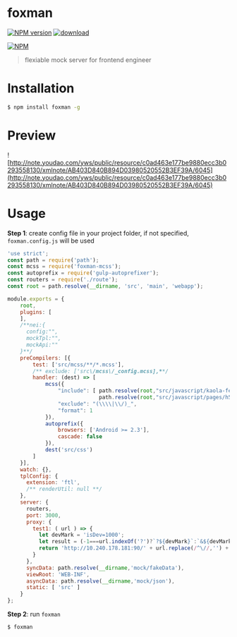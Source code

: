 # foxman

[![NPM version][npm-image]][npm-url]
[![download][downloads-image]][downloads-url]

[![NPM][nodei-image]][nodei-url]

> flexiable mock server for frontend engineer

# Installation

```bash
$ npm install foxman -g
```
# Preview
![http://note.youdao.com/yws/public/resource/c0ad463e177be9880ecc3b0293558130/xmlnote/AB403D840B894D03980520552B3EF39A/6045](http://note.youdao.com/yws/public/resource/c0ad463e177be9880ecc3b0293558130/xmlnote/AB403D840B894D03980520552B3EF39A/6045)

# Usage

**Step 1**: create config file in your project folder, if not specified, `foxman.config.js` will be used

```js
'use strict';
const path = require('path');
const mcss = require('foxman-mcss');
const autoprefix = require('gulp-autoprefixer');
const routers = require('./route');
const root = path.resolve(__dirname, 'src', 'main', 'webapp');

module.exports = {
    root,
    plugins: [
    ],
    /**nei:{
      config:"",
      mockTpl:"",
      mockApi:""
    }**/
    preCompilers: [{
        test: ['src/mcss/**/*.mcss'],
        /** exclude: ['src\/mcss\/_config.mcss],**/
        handler: (dest) => [
            mcss({
                "include": [ path.resolve(root,"src/javascript/kaola-fed-lib/components/h5"),
                             path.resolve(root,"src/javascript/pages/h5/components")],
                "exclude": "(\\\\|\\/)_",
                "format": 1
            }),
            autoprefix({
                browsers: ['Android >= 2.3'],
                cascade: false
            }),
            dest('src/css')
        ]
    }],
    watch: {},
    tplConfig: {
      extension: 'ftl',
      /** renderUtil: null **/
    },
    server: {
      routers,
      port: 3000,
      proxy: {
        test1: ( url ) => {
          let devMark = 'isDev=1000';
          let result = (-1===url.indexOf('?')?`?${devMark}`:`&${devMark}`);
          return 'http://10.240.178.181:90/' + url.replace(/^\//,'') + result;
        }
      },
      syncData: path.resolve(__dirname,'mock/fakeData'),
      viewRoot: 'WEB-INF',
      asyncData: path.resolve(__dirname,'mock/json'),
      static: [ 'src' ]
    }
};
```

**Step 2**: run `foxman`

```bash
$ foxman
```

[npm-url]: https://www.npmjs.com/package/foxman
[npm-image]: https://img.shields.io/npm/v/foxman.svg
[downloads-image]: https://img.shields.io/npm/dm/foxman.svg
[downloads-url]: https://www.npmjs.com/package/foxman
[nodei-image]: https://nodei.co/npm/foxman.png?downloads=true&downloadRank=true&stars=true
[nodei-url]: https://www.npmjs.com/package/foxman
